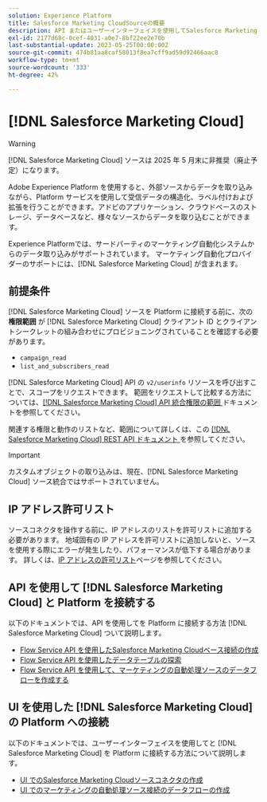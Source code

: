 ```yaml
---
solution: Experience Platform
title: Salesforce Marketing CloudSourceの概要
description: API またはユーザーインターフェイスを使用してSalesforce Marketing CloudをAdobe Experience Platformに接続する方法について説明します。
exl-id: 2177d68c-0cef-4031-a0e7-8bf22ee2e70b
last-substantial-update: 2023-05-25T00:00:00Z
source-git-commit: 474b81aa8caf58013f8ea7cff9ad59d92466aac8
workflow-type: tm+mt
source-wordcount: '333'
ht-degree: 42%

---
```


# [!DNL Salesforce Marketing Cloud]

>[!WARNING]
>
>[!DNL Salesforce Marketing Cloud] ソースは 2025 年 5 月末に非推奨（廃止予定）になります。

Adobe Experience Platform を使用すると、外部ソースからデータを取り込みながら、Platform サービスを使用して受信データの構造化、ラベル付けおよび拡張を行うことができます。アドビのアプリケーション、クラウドベースのストレージ、データベースなど、様々なソースからデータを取り込むことができます。

Experience Platformでは、サードパーティのマーケティング自動化システムからのデータ取り込みがサポートされています。 マーケティング自動化プロバイダーのサポートには、[!DNL Salesforce Marketing Cloud] が含まれます。

## 前提条件

[!DNL Salesforce Marketing Cloud] ソースを Platform に接続する前に、次の **権限範囲** が [!DNL Salesforce Marketing Cloud] クライアント ID とクライアントシークレットの組み合わせにプロビジョニングされていることを確認する必要があります。

* `campaign_read`
* `list_and_subscribers_read`

[!DNL Salesforce Marketing Cloud] API の `v2/userinfo` リソースを呼び出すことで、スコープをリクエストできます。 範囲をリクエストして比較する方法については、[[!DNL Salesforce Marketing Cloud] API 統合権限の範囲 ](<https://developer.salesforce.com/docs/marketing/marketing-cloud/guide/data-access-permissions.html>) ドキュメントを参照してください。

関連する権限と動作のリストなど、範囲について詳しくは、この [[!DNL Salesforce Marketing Cloud] REST API ドキュメント ](<https://developer.salesforce.com/docs/marketing/marketing-cloud/guide/rest-permissions-and-scopes.html>) を参照してください。

>[!IMPORTANT]
>
>カスタムオブジェクトの取り込みは、現在、[!DNL Salesforce Marketing Cloud] ソース統合ではサポートされていません。

## IP アドレス許可リスト

ソースコネクタを操作する前に、IP アドレスのリストを許可リストに追加する必要があります。 地域固有の IP アドレスを許可リストに追加しないと、ソースを使用する際にエラーが発生したり、パフォーマンスが低下する場合があります。 詳しくは、[IP アドレスの許可リスト](../../ip-address-allow-list.md)ページを参照してください。

## API を使用して [!DNL Salesforce Marketing Cloud] と Platform を接続する

以下のドキュメントでは、API を使用してを Platform に接続する方法 [!DNL Salesforce Marketing Cloud] ついて説明します。

* [Flow Service API を使用したSalesforce Marketing Cloudベース接続の作成](../../tutorials/api/create/marketing-automation/salesforce-marketing-cloud.md)
* [Flow Service API を使用したデータテーブルの探索](../../tutorials/api/explore/tabular.md)
* [Flow Service API を使用して、マーケティングの自動処理ソースのデータフローを作成する](../../tutorials/api/collect/marketing-automation.md)

## UI を使用した [!DNL Salesforce Marketing Cloud] の Platform への接続

以下のドキュメントでは、ユーザーインターフェイスを使用してと [!DNL Salesforce Marketing Cloud] を Platform に接続する方法について説明します。

* [UI でのSalesforce Marketing Cloudソースコネクタの作成](../../tutorials/ui/create/marketing-automation/salesforce-marketing-cloud.md)
* [UI でのマーケティングの自動処理ソース接続のデータフローの作成](../../tutorials/ui/dataflow/marketing-automation.md)
